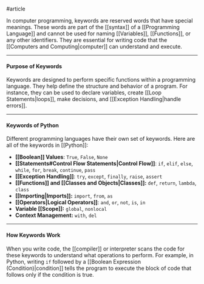 #article 

In computer programming, keywords are reserved words that have special meanings. These words are part of the [[syntax]] of a [[Programming Language]] and cannot be used for naming [[Variables]], [[Functions]], or any other identifiers. They are essential for writing code that the [[Computers and Computing|computer]] can understand and execute.

---
#### Purpose of Keywords

Keywords are designed to perform specific functions within a programming language. They help define the structure and behavior of a program. For instance, they can be used to declare variables, create [[Loop Statements|loops]], make decisions, and [[Exception Handling|handle errors]].

---
#### Keywords of Python

Different programming languages have their own set of keywords. Here are all of the keywords in [[Python]]:

- **[[Boolean]] Values**: `True`, `False`, `None`
- **[[Statements#Control Flow Statements|Control Flow]]**: `if`, `elif`, `else`, `while`, `for`, `break`, `continue`, `pass`
- **[[Exception Handling]]**: `try`, `except`, `finally`, `raise`, `assert`
- **[[Functions]] and [[Classes and Objects|Classes]]:** `def`, `return`, `lambda`, `class`
- **[[Importing|Imports]]:** `import`, `from`, `as`
- **[[Operators|Logical Operators]]**: `and`, `or`, `not`, `is`, `in`
- **Variable [[Scope]]:** `global`, `nonlocal`
- **Context Management:** `with`, `del`

---
#### How Keywords Work

When you write code, the [[compiler]] or interpreter scans the code for these keywords to understand what operations to perform. For example, in Python, writing `if` followed by a [[Boolean Expression (Condition)|condition]] tells the program to execute the block of code that follows only if the condition is true.
